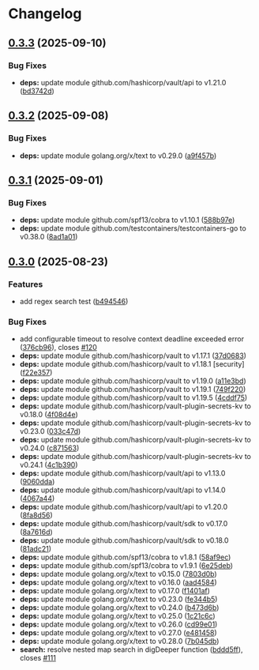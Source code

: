 # Changelog

## [0.3.3](https://github.com/xbglowx/vault-kv-search/compare/v0.3.2...v0.3.3) (2025-09-10)


### Bug Fixes

* **deps:** update module github.com/hashicorp/vault/api to v1.21.0 ([bd3742d](https://github.com/xbglowx/vault-kv-search/commit/bd3742d43fc240704de3c0b8d288042bc97f0865))

## [0.3.2](https://github.com/xbglowx/vault-kv-search/compare/v0.3.1...v0.3.2) (2025-09-08)


### Bug Fixes

* **deps:** update module golang.org/x/text to v0.29.0 ([a9f457b](https://github.com/xbglowx/vault-kv-search/commit/a9f457bee633f419d2373a3e6e8ceb348bc204bf))

## [0.3.1](https://github.com/xbglowx/vault-kv-search/compare/v0.3.0...v0.3.1) (2025-09-01)


### Bug Fixes

* **deps:** update module github.com/spf13/cobra to v1.10.1 ([588b97e](https://github.com/xbglowx/vault-kv-search/commit/588b97e822157ecc06affe69ca2182631d8ff46b))
* **deps:** update module github.com/testcontainers/testcontainers-go to v0.38.0 ([8ad1a01](https://github.com/xbglowx/vault-kv-search/commit/8ad1a0125fb826ba959961115cef1a6d2f48c713))

## [0.3.0](https://github.com/xbglowx/vault-kv-search/compare/v0.2.1...v0.3.0) (2025-08-23)


### Features

* add regex search test ([b494546](https://github.com/xbglowx/vault-kv-search/commit/b49454627b0e6c0e54fced6fdbdd8500c45d7ef5))


### Bug Fixes

* add configurable timeout to resolve context deadline exceeded error ([376cb96](https://github.com/xbglowx/vault-kv-search/commit/376cb9679c1ab8b16b1810c13e308066bb82761b)), closes [#120](https://github.com/xbglowx/vault-kv-search/issues/120)
* **deps:** update module github.com/hashicorp/vault to v1.17.1 ([37d0683](https://github.com/xbglowx/vault-kv-search/commit/37d0683b79bbdc7b8549663af519aa2c857deff9))
* **deps:** update module github.com/hashicorp/vault to v1.18.1 [security] ([f22e357](https://github.com/xbglowx/vault-kv-search/commit/f22e3579f17a47a5ea74105e3efb64b9f2551142))
* **deps:** update module github.com/hashicorp/vault to v1.19.0 ([a11e3bd](https://github.com/xbglowx/vault-kv-search/commit/a11e3bda42c323bf57097b8d559402594bb03173))
* **deps:** update module github.com/hashicorp/vault to v1.19.1 ([749f220](https://github.com/xbglowx/vault-kv-search/commit/749f2206bfa3fb15ee3815c2ecca522814d9c442))
* **deps:** update module github.com/hashicorp/vault to v1.19.5 ([4cddf75](https://github.com/xbglowx/vault-kv-search/commit/4cddf753e53a38b2ac91902e4142f14aefbae841))
* **deps:** update module github.com/hashicorp/vault-plugin-secrets-kv to v0.18.0 ([4f08d4e](https://github.com/xbglowx/vault-kv-search/commit/4f08d4e2406aec261be7552aa76009042a185ff5))
* **deps:** update module github.com/hashicorp/vault-plugin-secrets-kv to v0.23.0 ([033c47d](https://github.com/xbglowx/vault-kv-search/commit/033c47d53abf5d48014de18340a9eb1b547051a5))
* **deps:** update module github.com/hashicorp/vault-plugin-secrets-kv to v0.24.0 ([c871563](https://github.com/xbglowx/vault-kv-search/commit/c871563937aad25b635fd7fa853b0d5cbda349cc))
* **deps:** update module github.com/hashicorp/vault-plugin-secrets-kv to v0.24.1 ([4c1b390](https://github.com/xbglowx/vault-kv-search/commit/4c1b390c420ccfaf7fd48a4dd380b45aba0af6b6))
* **deps:** update module github.com/hashicorp/vault/api to v1.13.0 ([9060dda](https://github.com/xbglowx/vault-kv-search/commit/9060dda018fd6abb39f372c6a1d53fcbd395ccc3))
* **deps:** update module github.com/hashicorp/vault/api to v1.14.0 ([4067a44](https://github.com/xbglowx/vault-kv-search/commit/4067a44aad29b1cd4bfde1a63fd98b51796c1764))
* **deps:** update module github.com/hashicorp/vault/api to v1.20.0 ([8fa8d56](https://github.com/xbglowx/vault-kv-search/commit/8fa8d56f00c949a511026a71589c3f80fa9ebe4a))
* **deps:** update module github.com/hashicorp/vault/sdk to v0.17.0 ([8a7616d](https://github.com/xbglowx/vault-kv-search/commit/8a7616d044aa90cb59c73aa718912f3d7b99b242))
* **deps:** update module github.com/hashicorp/vault/sdk to v0.18.0 ([81adc21](https://github.com/xbglowx/vault-kv-search/commit/81adc213d950282bb4729bd145e847479d76ad48))
* **deps:** update module github.com/spf13/cobra to v1.8.1 ([58af9ec](https://github.com/xbglowx/vault-kv-search/commit/58af9ecaa3b3a36f7ea7a3c941c50cc74512fab0))
* **deps:** update module github.com/spf13/cobra to v1.9.1 ([6e25deb](https://github.com/xbglowx/vault-kv-search/commit/6e25debbf31ec2a65e936307b81e01a08c483d38))
* **deps:** update module golang.org/x/text to v0.15.0 ([7803d0b](https://github.com/xbglowx/vault-kv-search/commit/7803d0ba2990ff159f74e4659b2d203277ac65a5))
* **deps:** update module golang.org/x/text to v0.16.0 ([aad4584](https://github.com/xbglowx/vault-kv-search/commit/aad458426be03f28391be58811616794af11193c))
* **deps:** update module golang.org/x/text to v0.17.0 ([f1401af](https://github.com/xbglowx/vault-kv-search/commit/f1401afa058a80346a7cd3484647e57d2f6f85a1))
* **deps:** update module golang.org/x/text to v0.23.0 ([fe344b5](https://github.com/xbglowx/vault-kv-search/commit/fe344b53f5184ab3fa430fe4a540d13a36ead80c))
* **deps:** update module golang.org/x/text to v0.24.0 ([b473d6b](https://github.com/xbglowx/vault-kv-search/commit/b473d6b03328cc829599cc4eb80d4686ad3d8921))
* **deps:** update module golang.org/x/text to v0.25.0 ([1c21c6c](https://github.com/xbglowx/vault-kv-search/commit/1c21c6cf3e9ebc218dba4097b199951a959013ef))
* **deps:** update module golang.org/x/text to v0.26.0 ([cd99e01](https://github.com/xbglowx/vault-kv-search/commit/cd99e019ad9c0531fb6d8f9173be88d201993877))
* **deps:** update module golang.org/x/text to v0.27.0 ([e481458](https://github.com/xbglowx/vault-kv-search/commit/e481458469894988a46a04ad575d486e8778cbc4))
* **deps:** update module golang.org/x/text to v0.28.0 ([7b045db](https://github.com/xbglowx/vault-kv-search/commit/7b045db531257824a00b93b3300d5ce6128e4097))
* **search:** resolve nested map search in digDeeper function ([bddd5ff](https://github.com/xbglowx/vault-kv-search/commit/bddd5ff231140eaebbebd9e7ce15e480814c90aa)), closes [#111](https://github.com/xbglowx/vault-kv-search/issues/111)
